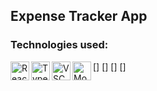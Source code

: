 ## Expense Tracker App

### Technologies used:

[<img align="left" alt="React.js" width="30px" src="https://upload.wikimedia.org/wikipedia/commons/thumb/a/a7/React-icon.svg/640px-React-icon.svg.png" />]
[<img align="left" alt="TypeScript" width="30px" src="https://upload.wikimedia.org/wikipedia/commons/thumb/4/4c/Typescript_logo_2020.svg/640px-Typescript_logo_2020.svg.png" />]
[<img align="left" alt="VSCode" width="30px" src="https://upload.wikimedia.org/wikipedia/commons/thumb/9/9a/Visual_Studio_Code_1.35_icon.svg/640px-Visual_Studio_Code_1.35_icon.svg.png" />]
[<img align="left" alt="MongoDB" width="30px" src="https://upload.wikimedia.org/wikipedia/commons/thumb/9/93/MongoDB_Logo.svg/640px-MongoDB_Logo.svg.png" />]
